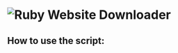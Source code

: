 # ![Ruby](ruby.png) Website Downloader
## How to use the script:

[^1]: use the `bundle install` command to install the gems
[^2]: run the script with the command `ruby site-dl.rb`
[^3]: enter the desired url 
